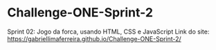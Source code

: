 # Challenge-ONE-Sprint-2
Sprint 02: Jogo da forca, usando HTML, CSS e JavaScript
Link do site: https://gabriellimaferreira.github.io/Challenge-ONE-Sprint-2/
